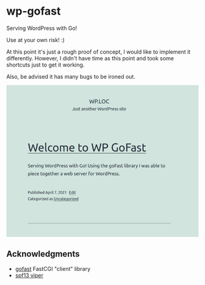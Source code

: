 # wp-gofast

Serving WordPress with Go! 

Use at your own risk! :) 

At this point it's just a rough proof of concept, I would like to implement 
it differently. However, I didn't have time as this point and took some 
shortcuts just to get it working.

Also, be advised it has many bugs to be ironed out.

![WP GoFast screenshot](wp-gofast.png)

## Acknowledgments

 - [gofast](https://github.com/yookoala/gofast) FastCGI "client" library
 - [spf13 viper](https://github.com/spf13/viper)